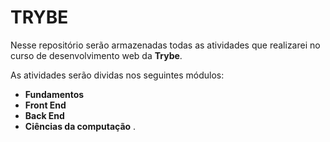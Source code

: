 # TRYBE

Nesse repositório serão armazenadas todas as atividades que realizarei no curso de desenvolvimento web da **Trybe**.

As atividades serão dividas nos seguintes módulos:
- **Fundamentos**
- **Front End**
- **Back End**
- **Ciências da computação**
.
